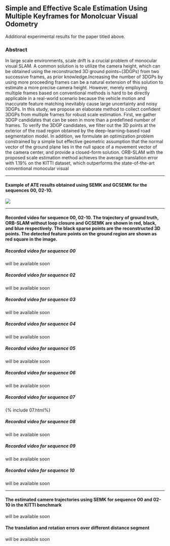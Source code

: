 ## Simple and Effective Scale Estimation Using Multiple Keyframes for Monolcuar Visual Odometry
Additional experimental results for the paper titled above.
### Abstract
In large scale environments, scale drift is a crucial problem of monocular visual SLAM. A common solution is to utilize the camera height, which can be obtained using the reconstructed 3D ground points~(3DGPs) from two successive frames, as prior knowledge.Increasing the number of 3DGPs by using more proceeding frames can be a natural extension of this solution to estimate a more precise camera height. However, merely employing multiple frames based on conventional methods is hard to be directly applicable in a real-world scenario because the vehicle motion and inaccurate feature matching inevitably cause large uncertainty and noisy 3DGPs. In this study, we propose an elaborate method to collect confident 3DGPs from multiple frames for robust scale estimation. First, we gather 3DGP candidates that can be seen in more than a predefined number of frames. To verify the 3DGP candidates, we filter out the 3D points at the exterior of the road region obtained by the deep-learning-based road segmentation model. In addition, we formulate an optimization problem constrained by a simple but effective geometric assumption that the normal vector of the ground plane lies in the null space of a movement vector of the camera center, and provide a closed-form solution. ORB-SLAM with the proposed scale estimation method achieves the average translation error with 1.19\% on the KITTI dataset, which outperforms the state-of-the-art conventional monocular visual 

*****************************************************************************************
#### Example of ATE results obtained using SEMK and GCSEMK for the sequences 00, 02-10.
![](https://photos.google.com/photo/AF1QipOZzOZmd_8BPzk1LIF4GzV-i9CcKXTHEyIHDFyk)

*****************************************************************************************
#### Recorded video for sequence 00, 02-10. The trajectory of ground truth, ORB-SLAM without loop closure and GCSEMK are shown in red, black, and blue respectively. The black sparse points are the reconstructed 3D points. The detected feature points on the ground region are shown as red square in the image.
##### Recorded video for sequence 00
will be available soon
##### Recorded video for sequence 02
will be available soon
##### Recorded video for sequence 03
will be available soon
##### Recorded video for sequence 04
will be available soon
##### Recorded video for sequence 05
will be available soon
##### Recorded video for sequence 06
will be available soon
##### Recorded video for sequence 07
{% include 07.html%}
##### Recorded video for sequence 08
will be available soon
##### Recorded video for sequence 09
will be available soon
##### Recorded video for sequence 10
will be available soon

*****************************************************************************************
#### The estimated camere trajectories using SEMK for sequence 00 and 02-10 in the KITTI benchmark
will be available soon

#### The translation and rotation errors over different distance segment
will be available soon

